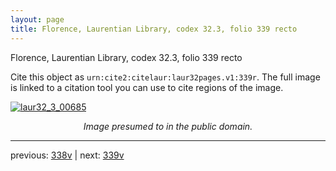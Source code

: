```yaml
---
layout: page
title: Florence, Laurentian Library, codex 32.3, folio 339 recto
---
```


Florence, Laurentian Library, codex 32.3, folio 339 recto

Cite this object as `urn:cite2:citelaur:laur32pages.v1:339r`.  The full image is linked to a citation tool you can use to cite regions of the image.

[![laur32_3_00685](http://www.homermultitext.org/iipsrv?IIIF=/project/homer/pyramidal/deepzoom/citelaur/laur32imgs/v1/laur32_3_00685.tif/full/800,/0/default.jpg)](http://www.homermultitext.org/ict2/?urn=urn:cite2:citelaur:laur32imgs.v1:laur32_3_00685) 

<p style="text-align: center; font-style: italic;">Image presumed to in the public domain.</p>

---

previous: [338v](../338v/) | next: [339v](../339v/)